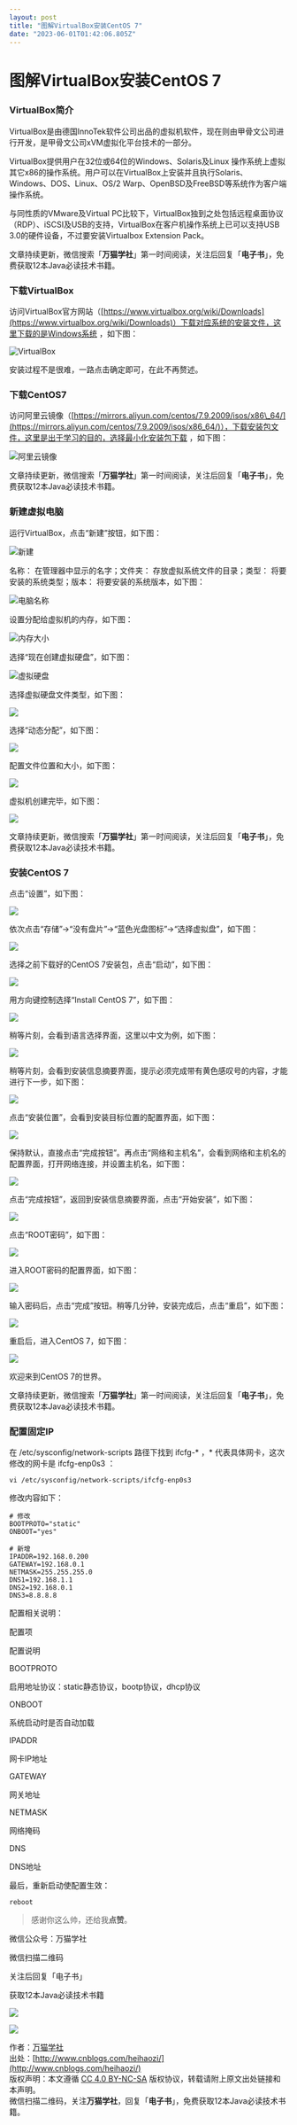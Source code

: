 ```yaml
---
layout: post
title: "图解VirtualBox安装CentOS 7"
date: "2023-06-01T01:42:06.805Z"
---
```

图解VirtualBox安装CentOS 7
======================

### VirtualBox简介

VirtualBox是由德国InnoTek软件公司出品的虚拟机软件，现在则由甲骨文公司进行开发，是甲骨文公司xVM虚拟化平台技术的一部分。

VirtualBox提供用户在32位或64位的Windows、Solaris及Linux 操作系统上虚拟其它x86的操作系统。用户可以在VirtualBox上安装并且执行Solaris、Windows、DOS、Linux、OS/2 Warp、OpenBSD及FreeBSD等系统作为客户端操作系统。

与同性质的VMware及Virtual PC比较下，VirtualBox独到之处包括远程桌面协议（RDP）、iSCSI及USB的支持，VirtualBox在客户机操作系统上已可以支持USB 3.0的硬件设备，不过要安装Virtualbox Extension Pack。

文章持续更新，微信搜索「**万猫学社**」第一时间阅读，关注后回复「**电子书**」，免费获取12本Java必读技术书籍。

### 下载VirtualBox

访问VirtualBox官方网站（[https://www.virtualbox.org/wiki/Downloads](https://www.virtualbox.org/wiki/Downloads)）下载对应系统的安装文件，这里下载的是Windows系统 ，如下图：

![VirtualBox](https://img-blog.csdnimg.cn/img_convert/586b0e6a024b6bacdfd6ad9ec472a11f.png)

安装过程不是很难，一路点击确定即可，在此不再赘述。

### 下载CentOS7

访问阿里云镜像（[https://mirrors.aliyun.com/centos/7.9.2009/isos/x86\_64/](https://mirrors.aliyun.com/centos/7.9.2009/isos/x86_64/)），下载安装包文件，这里是出于学习的目的，选择最小化安装包下载 ，如下图：

![阿里云镜像](https://img-blog.csdnimg.cn/img_convert/3aecdc67de3f1d43c31402a4f4372904.png)

文章持续更新，微信搜索「**万猫学社**」第一时间阅读，关注后回复「**电子书**」，免费获取12本Java必读技术书籍。

### 新建虚拟电脑

运行VirtualBox，点击“新建”按钮，如下图：

![新建](https://img-blog.csdnimg.cn/img_convert/6cd59466d54e644685a34cafb46756aa.png)

名称： 在管理器中显示的名字；文件夹： 存放虚拟系统文件的目录；类型： 将要安装的系统类型；版本： 将要安装的系统版本，如下图：

![电脑名称](https://img-blog.csdnimg.cn/img_convert/7d79c4826d93562adc3daf89764e6a74.png)

设置分配给虚拟机的内存，如下图：

![内存大小](https://img-blog.csdnimg.cn/img_convert/2286efe1da96d1db7bcec6fdd7fa7121.png)

选择“现在创建虚拟硬盘”，如下图：

![虚拟硬盘](https://img-blog.csdnimg.cn/img_convert/71207f18649f99618d02f9db6f5d66fa.png)

选择虚拟硬盘文件类型，如下图：

![](https://img-blog.csdnimg.cn/img_convert/ab1dd313a5a128465cd0648c252ec756.png)

选择“动态分配”，如下图：

![](https://img-blog.csdnimg.cn/img_convert/6038e70d42afc122d5d4da782f1eed60.png)

配置文件位置和大小，如下图：

![](https://img-blog.csdnimg.cn/img_convert/6f7821fb2a87f07c33878d2ce67f3721.png)

虚拟机创建完毕，如下图：

![](https://img-blog.csdnimg.cn/img_convert/e6634248c2bea375b040438ccdb2b06c.png)

文章持续更新，微信搜索「**万猫学社**」第一时间阅读，关注后回复「**电子书**」，免费获取12本Java必读技术书籍。

### 安装CentOS 7

点击“设置”，如下图：

![](https://img-blog.csdnimg.cn/img_convert/22cb998fbc3311351086038a6d01c359.png)

依次点击“存储”->“没有盘片”->“蓝色光盘图标”->“选择虚拟盘”，如下图：

![](https://img-blog.csdnimg.cn/img_convert/ab38e97209abacacadfd53cc9b493b86.png)

选择之前下载好的CentOS 7安装包，点击“启动”，如下图：

![](https://img-blog.csdnimg.cn/img_convert/e20577199c09b97e6f1132f198899b7e.png)

用方向键控制选择“Install CentOS 7”，如下图：

![](https://img-blog.csdnimg.cn/img_convert/eb8f44f728038a2a451f9f9edecc4cc7.png)

稍等片刻，会看到语言选择界面，这里以中文为例，如下图：

![](https://img-blog.csdnimg.cn/img_convert/c28c2782196ba17e93ff2c09c43aae4e.png)

稍等片刻，会看到安装信息摘要界面，提示必须完成带有黄色感叹号的内容，才能进行下一步，如下图：

![](https://img-blog.csdnimg.cn/img_convert/b0eefc12583a9af6c665adf1b776461d.png)

点击“安装位置”，会看到安装目标位置的配置界面，如下图：

![](https://img-blog.csdnimg.cn/img_convert/86ecb1135d9bc50ab5ce5a8d7bc90601.png)

保持默认，直接点击“完成按钮”。再点击“网络和主机名”，会看到网络和主机名的配置界面，打开网络连接，并设置主机名，如下图：

![](https://img-blog.csdnimg.cn/img_convert/672e0095344a59080d55ca84e19ed333.png)

点击“完成按钮”，返回到安装信息摘要界面，点击“开始安装”，如下图：

![](https://img-blog.csdnimg.cn/img_convert/fd050f93a6115e83b9c1f810482a009b.png)

点击“ROOT密码”，如下图：

![](https://img-blog.csdnimg.cn/img_convert/442cf2452e3acff6ad6be4536809259c.png)

进入ROOT密码的配置界面，如下图：

![](https://img-blog.csdnimg.cn/img_convert/45c723a541afc631d7258445becec24e.png)

输入密码后，点击“完成”按钮。稍等几分钟，安装完成后，点击“重启”，如下图：

![](https://img-blog.csdnimg.cn/img_convert/519dd19c1488ce297072812429b216d7.png)

重启后，进入CentOS 7，如下图：

![](https://img-blog.csdnimg.cn/img_convert/f740c101237d2b51da36d52d02a189b0.png)

欢迎来到CentOS 7的世界。

文章持续更新，微信搜索「**万猫学社**」第一时间阅读，关注后回复「**电子书**」，免费获取12本Java必读技术书籍。

### 配置固定IP

在 /etc/sysconfig/network-scripts 路径下找到 ifcfg-\* ，\* 代表具体网卡，这次修改的网卡是 ifcfg-enp0s3 ：

    vi /etc/sysconfig/network-scripts/ifcfg-enp0s3
    

修改内容如下：

    # 修改
    BOOTPROTO="static"
    ONBOOT="yes"
    
    # 新增
    IPADDR=192.168.0.200
    GATEWAY=192.168.0.1
    NETMASK=255.255.255.0
    DNS1=192.168.1.1
    DNS2=192.168.0.1
    DNS3=8.8.8.8
    

配置相关说明：

配置项

配置说明

BOOTPROTO

启用地址协议：static静态协议，bootp协议，dhcp协议

ONBOOT

系统启动时是否自动加载

IPADDR

网卡IP地址

GATEWAY

网关地址

NETMASK

网络掩码

DNS

DNS地址

最后，重新启动使配置生效：

    reboot
    

> 感谢你这么帅，还给我**点赞**。

微信公众号：万猫学社

微信扫描二维码

关注后回复「电子书」

获取12本Java必读技术书籍

![](https://images.cnblogs.com/cnblogs_com/heihaozi/1575453/o_onemore.jpg)

![](https://images.cnblogs.com/cnblogs_com/heihaozi/1575453/o_onemore.jpg)

作者：[万猫学社](http://www.cnblogs.com/heihaozi/)  
出处：[http://www.cnblogs.com/heihaozi/](http://www.cnblogs.com/heihaozi/)  
版权声明：本文遵循 [CC 4.0 BY-NC-SA](http://creativecommons.org/licenses/by-nc-sa/4.0/) 版权协议，转载请附上原文出处链接和本声明。  
微信扫描二维码，关注**万猫学社**，回复「**电子书**」，免费获取12本Java必读技术书籍。